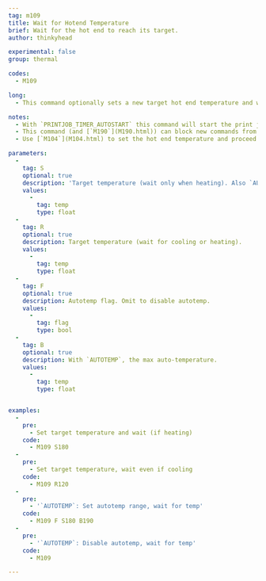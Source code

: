 ```yaml
---
tag: m109
title: Wait for Hotend Temperature
brief: Wait for the hot end to reach its target.
author: thinkyhead

experimental: false
group: thermal

codes:
  - M109

long:
  - This command optionally sets a new target hot end temperature and waits for the target temperature to be reached before proceeding. If the temperature is set with `S` then it waits *only when heating*.

notes:
  - With `PRINTJOB_TIMER_AUTOSTART` this command will start the print job if heating, and stop the print job timer if the temperature is set at or below half of `EXTRUDE_MINTEMP`.
  - This command (and [`M190`](M190.html)) can block new commands from the host. To break out of wait for temperature using `M108` from the host, enable `EMERGENCY_PARSER`.
  - Use [`M104`](M104.html) to set the hot end temperature and proceed without waiting.

parameters:
  -
    tag: S
    optional: true
    description: 'Target temperature (wait only when heating). Also `AUTOTEMP`: The min auto-temperature.'
    values:
      -
        tag: temp
        type: float
  -
    tag: R
    optional: true
    description: Target temperature (wait for cooling or heating).
    values:
      -
        tag: temp
        type: float
  -
    tag: F
    optional: true
    description: Autotemp flag. Omit to disable autotemp.
    values:
      -
        tag: flag
        type: bool
  -
    tag: B
    optional: true
    description: With `AUTOTEMP`, the max auto-temperature.
    values:
      -
        tag: temp
        type: float


examples:
  -
    pre:
      - Set target temperature and wait (if heating)
    code:
      - M109 S180
  -
    pre:
      - Set target temperature, wait even if cooling
    code:
      - M109 R120
  -
    pre:
      - '`AUTOTEMP`: Set autotemp range, wait for temp'
    code:
      - M109 F S180 B190
  -
    pre:
      - '`AUTOTEMP`: Disable autotemp, wait for temp'
    code:
      - M109

---
```



